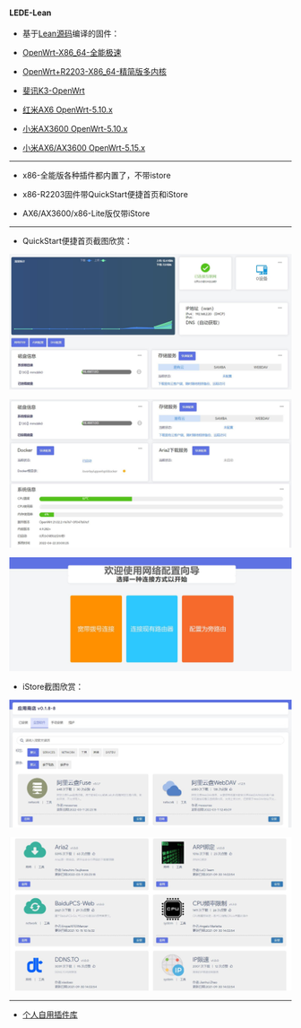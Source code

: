 #### LEDE-Lean

* 基于[Lean源码](https://github.com/coolsnowwolf/lede)编译的固件：

* [OpenWrt-X86_64-全能极速](https://www.right.com.cn/forum/thread-4054849-1-1.html)

* [OpenWrt+R2203-X86_64-精简版多内核](https://www.right.com.cn/forum/forum.php?mod=viewthread&tid=7182055&page=1&extra=)

* [斐讯K3-OpenWrt](https://www.right.com.cn/forum/thread-4052645-1-1.html)

* [红米AX6 OpenWrt-5.10.x](https://www.right.com.cn/forum/forum.php?mod=viewthread&tid=6770103&page=1&extra=#pid14665099)

* [小米AX3600 OpenWrt-5.10.x](https://www.right.com.cn/forum/forum.php?mod=viewthread&tid=7310044&page=1&extra=#pid15314306)

* [小米AX6/AX3600 OpenWrt-5.15.x](https://www.right.com.cn/forum/thread-8218915-1-1.html)

***

* x86-全能版各种插件都内置了，不带istore

* x86-R2203固件带QuickStart便捷首页和iStore

* AX6/AX3600/x86-Lite版仅带iStore

***

* QuickStart便捷首页截图欣赏：

![jpg](./diy/pic/1.jpg)

![jpg](./diy/pic/2.jpg)

![jpg](./diy/pic/3.jpg)

* iStore截图欣赏：

![jpg](./diy/pic/4.jpg)

![jpg](./diy/pic/5.jpg)

***

* [个人自用插件库](https://github.com/xiangfeidexiaohuo/openwrt-packages)


